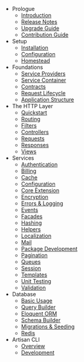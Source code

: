 - Prologue
    - [Introduction](/docs/master/introduction)
    - [Release Notes](/docs/master/releases)
    - [Upgrade Guide](/docs/master/upgrade)
    - [Contribution Guide](/docs/master/contributions)
- Setup
    - [Installation](/docs/master/installation)
    - [Configuration](/docs/master/configuration)
    - [Homestead](/docs/master/homestead)
- Foundations
    - [Service Providers](/docs/master/providers)
    - [Service Container](/docs/master/container)
    - [Contracts](/docs/master/contracts)
    - [Request Lifecycle](/docs/master/lifecycle)
    - [Application Structure](/docs/master/structure)
- The HTTP Layer
    - [Quickstart](/docs/master/quick)
    - [Routing](/docs/master/routing)
    - [Filters](/docs/master/filters)
    - [Controllers](/docs/master/controllers)
    - [Requests](/docs/master/requests)
    - [Responses](/docs/master/responses)
    - [Views](/docs/master/views)
- Services
    - [Authentication](/docs/master/authentication)
    - [Billing](/docs/master/billing)
    - [Cache](/docs/master/cache)
    - [Configuration](/docs/master/configuration)
    - [Core Extension](/docs/master/extending)
    - [Encryption](/docs/master/encryption)
    - [Errors & Logging](/docs/master/errors)
    - [Events](/docs/master/events)
    - [Facades](/docs/master/facades)
    - [Hashing](/docs/master/hashing)
    - [Helpers](/docs/master/helpers)
    - [Localization](/docs/master/localization)
    - [Mail](/docs/master/mail)
    - [Package Development](/docs/master/packages)
    - [Pagination](/docs/master/pagination)
    - [Queues](/docs/master/queues)
    - [Session](/docs/master/session)
    - [Templates](/docs/master/templates)
    - [Unit Testing](/docs/master/testing)
    - [Validation](/docs/master/validation)
- Database
    - [Basic Usage](/docs/master/database)
    - [Query Builder](/docs/master/queries)
    - [Eloquent ORM](/docs/master/eloquent)
    - [Schema Builder](/docs/master/schema)
    - [Migrations & Seeding](/docs/master/migrations)
    - [Redis](/docs/master/redis)
- Artisan CLI
    - [Overview](/docs/master/artisan)
    - [Development](/docs/master/commands)